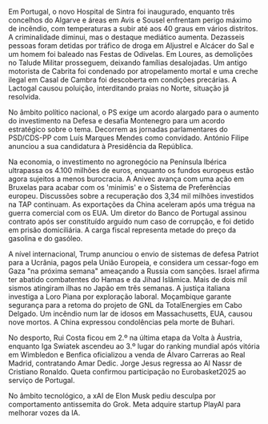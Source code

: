 Em Portugal, o novo Hospital de Sintra foi inaugurado, enquanto três concelhos do Algarve e áreas em Avis e Sousel enfrentam perigo máximo de incêndio, com temperaturas a subir até aos 40 graus em vários distritos. A criminalidade diminui, mas o destaque mediático aumenta. Dezasseis pessoas foram detidas por tráfico de droga em Aljustrel e Alcácer do Sal e um homem foi baleado nas Festas de Odivelas. Em Loures, as demolições no Talude Militar prosseguem, deixando famílias desalojadas. Um antigo motorista de Cabrita foi condenado por atropelamento mortal e uma creche ilegal em Casal de Cambra foi descoberta em condições precárias. A Lactogal causou poluição, interditando praias no Norte, situação já resolvida.

No âmbito político nacional, o PS exige um acordo alargado para o aumento do investimento na Defesa e desafia Montenegro para um acordo estratégico sobre o tema. Decorrem as jornadas parlamentares do PSD/CDS-PP com Luís Marques Mendes como convidado. António Filipe anunciou a sua candidatura à Presidência da República.

Na economia, o investimento no agronegócio na Península Ibérica ultrapassa os 4.100 milhões de euros, enquanto os fundos europeus estão agora sujeitos a menos burocracia. A Anivec avança com uma ação em Bruxelas para acabar com os 'minimis' e o Sistema de Preferências europeu. Discussões sobre a recuperação dos 3,34 mil milhões investidos na TAP continuam. As exportações da China aceleram após uma trégua na guerra comercial com os EUA. Um diretor do Banco de Portugal assinou contrato após ser constituído arguido num caso de corrupção, e foi detido em prisão domiciliária. A carga fiscal representa metade do preço da gasolina e do gasóleo.

A nível internacional, Trump anunciou o envio de sistemas de defesa Patriot para a Ucrânia, pagos pela União Europeia, e considera um cessar-fogo em Gaza "na próxima semana" ameaçando a Russia com sanções. Israel afirma ter abatido combatentes do Hamas e da Jihad Islâmica. Mais de dois mil sismos atingiram ilhas no Japão em três semanas. A justiça italiana investiga a Loro Piana por exploração laboral. Moçambique garante segurança para a retoma do projeto de GNL da TotalEnergies em Cabo Delgado. Um incêndio num lar de idosos em Massachusetts, EUA, causou nove mortos. A China expressou condolências pela morte de Buhari.

No desporto, Rui Costa ficou em 2.º na última etapa da Volta à Áustria, enquanto Iga Swiatek ascendeu ao 3.º lugar do ranking mundial após vitória em Wimbledon e Benfica oficializou a venda de Álvaro Carreras ao Real Madrid, contratando Amar Dedic. Jorge Jesus regressa ao Al Nassr de Cristiano Ronaldo. Queta confirmou participação no Eurobasket2025 ao serviço de Portugal.

No âmbito tecnológico, a xAI de Elon Musk pediu desculpa por comportamento antissemita do Grok. Meta adquire startup PlayAI para melhorar vozes da IA.